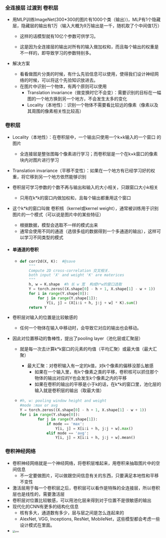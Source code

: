 ### 全连接层 过渡到 卷积层

- 用MLP训练ImageNet(300*300的图片有1000个类（输出）)，MLP有1个隐藏层，隐藏层的输出有1万（输入大概为9万输出是一千，随机取了个中间值1万）

  - 这样的话模型就有10亿个参数可供学习。

  - 这是因为全连接层的输出对所有的输入做加权和，而且每个输出的权重是不一样的，即导致学习的参数特别多。 

- 解决方案

  - 看看做图片分类的时候，有什么先验信息可以使用，使得我们设计神经网络的时候，可以将这个先验知识放进去。
  - 在图片中识别一个物体，有两个原则可以使用
    - Translation invariance（做变换时它不会变）：需要识别的目标在一幅图的一个地方换到另一个地方，不会发生太多的变化
    - Locality（本地性）：识别一个物体不需要看比较远的像素（像素以及其周围的像素相关性比较高）

### 卷积层

- Locality（本地性）：在卷积层中，一个输出只使用一个k×k输入的一个窗口 的图片

  - 全连接层是整张图每个像素进行学习；而卷积层是一个在k×k窗口的像素块内对图片进行学习

- Translation invariance（平移不变性）：如果在一个地方有已经学习好的权重，将它移到另一个地方依然能够识别

- 卷积层可学习参数的个数不再与输出和输入的大小相关，只跟窗口大小k相关

  - 只用在k*k的窗口内做加权和，且每个输出都重用这个窗口

- 这个k*k的窗口叫做 卷积核（kernel或kernel weight），通常被训练用于识别图片的一个模式（可以说是图片中的某些特征）

  - 根据数据，模型会选取不一样的模式出来
  - 通常会使用不同的通道（选很多组的数据得到一个多通道的输出），这样可以学习不同类型的模式

- #### 单通道的卷积

  - ```python
    def corr2d(X, K):  #@save
        """
        Compute 2D cross-correlation 交叉相关.
        both input 'X' and weight 'K' are materices
        """
        h, w = K.shape  #h 长 w 宽  构成h*w的窗口选取
        Y = torch.zeros((X.shape[0] - h + 1, X.shape[1] - w + 1))
        for i in range(Y.shape[0]):
            for j in range(Y.shape[1]): 
                Y[i, j] = (X[i:i + h, j:j + w] * K).sum()
        return Y	
    ```

- 卷积层对输入的位置是比较敏感的

  - 任何一个物体在输入中移动时，会导致它对应的输出也会移动。

- 因此对位置移动的鲁棒性，提出了pooling layer（池化层或汇聚层）

  - 就是每一次去计算k*k窗口的元素的均值（平均汇聚）或最大值（最大汇聚）

    - 最大汇聚：对卷积输入有一定的k值，对k个像素的偏移没那么敏感
      - 如果在一个输入里，有k个像素之类的平移，卷积核可以抓住那个物体的输出对应的Y也会发生k个像素之内的平移
      - 如果在卷积的输出的平移是小于k的话，在k*k的窗口里，池化层的输入就是卷积层的输出（取最大值）

  - ```python
    #h, w: pooling window height and weight
    #mode :max or avg
    Y = torch.zeros((X.shape[0] - h + 1, X.shape[1] - w + 1))
    for i in range(Y.shape[0]):
            for j in range(Y.shape[1]): 
            	if mode == 'max':
                	Y[i, j] = X[i:i + h, j:j + w].max()
                elif mode == 'avg':
                	Y[i, j] = X[i:i + h, j:j + w].mean()
    ```

### 卷积神经网络

- 卷积神经网络就是一个神经网络，将卷积层堆起来，用卷积来抽取图片中的空间信息
  - 不一定要做图片，可以做跟空间信息有关的东西，只要满足本地性和平移不变性
- 激活层用于每一个卷积层之后，卷积层可以看作是特殊的全连接层，所以卷积层也是线性的，需要激活层
- 卷积层对位置比较敏感，可以用池化层来得到对于位置不是很敏感的输出
- 现代化的CNN有更多的结构化信息
  - 核有多大，通道数有多少，层与层之间是怎么连起来的
  - AlexNet, VGG, Inceptions, ResNet, MobileNet，这些模型都会考虑一些设计模式在里面。 
- <img src="../img/cnn.jpg" alt="cnn" style="zoom:50%;" />
